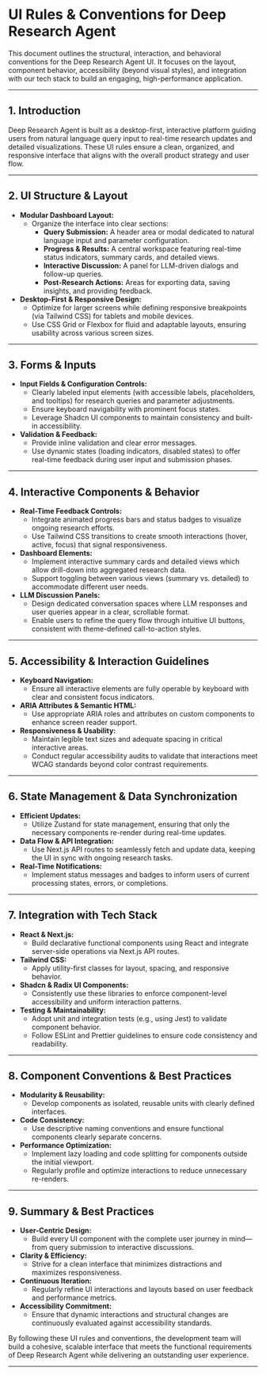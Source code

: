 # UI Rules & Conventions for Deep Research Agent

This document outlines the structural, interaction, and behavioral conventions for the Deep Research Agent UI. It focuses on the layout, component behavior, accessibility (beyond visual styles), and integration with our tech stack to build an engaging, high-performance application.

---

## 1. Introduction

Deep Research Agent is built as a desktop-first, interactive platform guiding users from natural language query input to real-time research updates and detailed visualizations. These UI rules ensure a clean, organized, and responsive interface that aligns with the overall product strategy and user flow.

---

## 2. UI Structure & Layout

- **Modular Dashboard Layout:**  
  - Organize the interface into clear sections:
    - **Query Submission:** A header area or modal dedicated to natural language input and parameter configuration.
    - **Progress & Results:** A central workspace featuring real-time status indicators, summary cards, and detailed views.
    - **Interactive Discussion:** A panel for LLM-driven dialogs and follow-up queries.
    - **Post-Research Actions:** Areas for exporting data, saving insights, and providing feedback.
- **Desktop-First & Responsive Design:**  
  - Optimize for larger screens while defining responsive breakpoints (via Tailwind CSS) for tablets and mobile devices.
  - Use CSS Grid or Flexbox for fluid and adaptable layouts, ensuring usability across various screen sizes.

---

## 3. Forms & Inputs

- **Input Fields & Configuration Controls:**  
  - Clearly labeled input elements (with accessible labels, placeholders, and tooltips) for research queries and parameter adjustments.
  - Ensure keyboard navigability with prominent focus states.
  - Leverage Shadcn UI components to maintain consistency and built-in accessibility.
- **Validation & Feedback:**  
  - Provide inline validation and clear error messages.
  - Use dynamic states (loading indicators, disabled states) to offer real-time feedback during user input and submission phases.

---

## 4. Interactive Components & Behavior

- **Real-Time Feedback Controls:**  
  - Integrate animated progress bars and status badges to visualize ongoing research efforts.
  - Use Tailwind CSS transitions to create smooth interactions (hover, active, focus) that signal responsiveness.
- **Dashboard Elements:**  
  - Implement interactive summary cards and detailed views which allow drill-down into aggregated research data.
  - Support toggling between various views (summary vs. detailed) to accommodate different user needs.
- **LLM Discussion Panels:**  
  - Design dedicated conversation spaces where LLM responses and user queries appear in a clear, scrollable format.
  - Enable users to refine the query flow through intuitive UI buttons, consistent with theme-defined call-to-action styles.

---

## 5. Accessibility & Interaction Guidelines

- **Keyboard Navigation:**  
  - Ensure all interactive elements are fully operable by keyboard with clear and consistent focus indicators.
- **ARIA Attributes & Semantic HTML:**  
  - Use appropriate ARIA roles and attributes on custom components to enhance screen reader support.
- **Responsiveness & Usability:**  
  - Maintain legible text sizes and adequate spacing in critical interactive areas.
  - Conduct regular accessibility audits to validate that interactions meet WCAG standards beyond color contrast requirements.

---

## 6. State Management & Data Synchronization

- **Efficient Updates:**  
  - Utilize Zustand for state management, ensuring that only the necessary components re-render during real-time updates.
- **Data Flow & API Integration:**  
  - Use Next.js API routes to seamlessly fetch and update data, keeping the UI in sync with ongoing research tasks.
- **Real-Time Notifications:**  
  - Implement status messages and badges to inform users of current processing states, errors, or completions.

---

## 7. Integration with Tech Stack

- **React & Next.js:**  
  - Build declarative functional components using React and integrate server-side operations via Next.js API routes.
- **Tailwind CSS:**  
  - Apply utility-first classes for layout, spacing, and responsive behavior.
- **Shadcn & Radix UI Components:**  
  - Consistently use these libraries to enforce component-level accessibility and uniform interaction patterns.
- **Testing & Maintainability:**  
  - Adopt unit and integration tests (e.g., using Jest) to validate component behavior.
  - Follow ESLint and Prettier guidelines to ensure code consistency and readability.

---

## 8. Component Conventions & Best Practices

- **Modularity & Reusability:**  
  - Develop components as isolated, reusable units with clearly defined interfaces.
- **Code Consistency:**  
  - Use descriptive naming conventions and ensure functional components clearly separate concerns.
- **Performance Optimization:**  
  - Implement lazy loading and code splitting for components outside the initial viewport.
  - Regularly profile and optimize interactions to reduce unnecessary re-renders.

---

## 9. Summary & Best Practices

- **User-Centric Design:**  
  - Build every UI component with the complete user journey in mind—from query submission to interactive discussions.
- **Clarity & Efficiency:**  
  - Strive for a clean interface that minimizes distractions and maximizes responsiveness.
- **Continuous Iteration:**  
  - Regularly refine UI interactions and layouts based on user feedback and performance metrics.
- **Accessibility Commitment:**  
  - Ensure that dynamic interactions and structural changes are continuously evaluated against accessibility standards.

By following these UI rules and conventions, the development team will build a cohesive, scalable interface that meets the functional requirements of Deep Research Agent while delivering an outstanding user experience.

---
